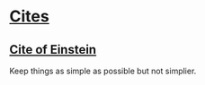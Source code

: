 # [Cites](#cites)

## [Cite of Einstein](#cite-of-einstein)

Keep things as simple as possible but not simplier.

